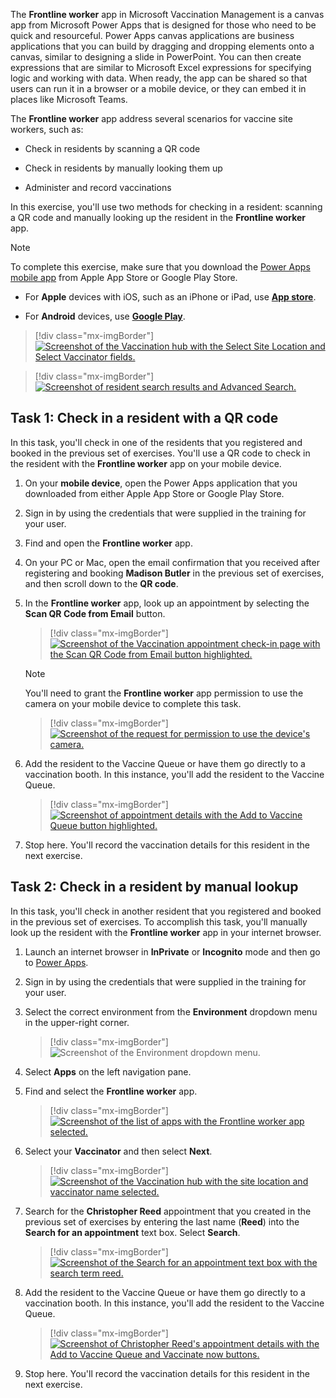 The **Frontline worker** app in Microsoft Vaccination Management is a canvas app from Microsoft Power Apps that is designed for those who need to be quick and resourceful. Power Apps canvas applications are business applications that you can build by dragging and dropping elements onto a canvas, similar to designing a slide in PowerPoint. You can then create expressions that are similar to Microsoft Excel expressions for specifying logic and working with data. When ready, the app can be shared so that users can run it in a browser or a mobile device, or they can embed it in places like Microsoft Teams.

The **Frontline worker** app address several scenarios for vaccine site workers, such as:

- Check in residents by scanning a QR code

- Check in residents by manually looking them up

- Administer and record vaccinations

In this exercise, you'll use two methods for checking in a resident: scanning a QR code and manually looking up the resident in the **Frontline worker** app.

> [!NOTE]
> To complete this exercise, make sure that you download the [Power Apps mobile app](https://powerapps.microsoft.com/downloads/?azure-portal=true) from Apple App Store or Google Play Store.

- For **Apple** devices with iOS, such as an iPhone or iPad, use [**App store**](https://aka.ms/powerappsios/?azure-portal=true).

- For **Android** devices, use [**Google Play**](https://aka.ms/powerappsandroid/?azure-portal=true).

> [!div class="mx-imgBorder"]
> [![Screenshot of the Vaccination hub with the Select Site Location and Select Vaccinator fields.](../media/3-1-hub.png)](../media/3-1-hub.png#lightbox)

> [!div class="mx-imgBorder"]
> [![Screenshot of resident search results and Advanced Search.](../media/3-2-search.png)](../media/3-2-search.png#lightbox)

## Task 1: Check in a resident with a QR code

In this task, you'll check in one of the residents that you registered and booked in the previous set of exercises. You'll use a QR code to check in the resident with the **Frontline worker** app on your mobile device.

1. On your **mobile device**, open the Power Apps application that you downloaded from either Apple App Store or Google Play Store.

1. Sign in by using the credentials that were supplied in the training for your user.

1. Find and open the **Frontline worker** app.

1. On your PC or Mac, open the email confirmation that you received after registering and booking **Madison Butler** in the previous set of exercises, and then scroll down to the **QR code**.

1. In the **Frontline worker** app, look up an appointment by selecting the **Scan QR Code from Email** button.

    > [!div class="mx-imgBorder"]
    > [![Screenshot of the Vaccination appointment check-in page with the Scan QR Code from Email button highlighted.](../media/3-3-scan.png)](../media/3-3-scan.png#lightbox)

    > [!NOTE]
    > You'll need to grant the **Frontline worker** app permission to use the camera on your mobile device to complete this task.

    > [!div class="mx-imgBorder"]
    > [![Screenshot of the request for permission to use the device's camera.](../media/3-4-permissions.png)](../media/3-4-permissions.png#lightbox)

1. Add the resident to the Vaccine Queue or have them go directly to a vaccination booth. In this instance, you'll add the resident to the Vaccine Queue.

    > [!div class="mx-imgBorder"]
    > [![Screenshot of appointment details with the Add to Vaccine Queue button highlighted.](../media/3-5-confirm.png)](../media/3-5-confirm.png#lightbox)

1. Stop here. You'll record the vaccination details for this resident in the next exercise.

## Task 2: Check in a resident by manual lookup

In this task, you'll check in another resident that you registered and booked in the previous set of exercises. To accomplish this task, you'll manually look up the resident with the **Frontline worker** app in your internet browser.

1. Launch an internet browser in **InPrivate** or **Incognito** mode and then go to [Power Apps](https://make.powerapps.com/?azure-portal=true).

1. Sign in by using the credentials that were supplied in the training for your user.

1. Select the correct environment from the **Environment** dropdown menu in the upper-right corner.

    > [!div class="mx-imgBorder"]
    > ![Screenshot of the Environment dropdown menu.](../media/3-6-environment.png)

1. Select **Apps** on the left navigation pane.

1. Find and select the **Frontline worker** app.

    > [!div class="mx-imgBorder"]
    > [![Screenshot of the list of apps with the Frontline worker app selected.](../media/3-7-app.png)](../media/3-7-app.png#lightbox)

1. Select your **Vaccinator** and then select **Next**.

    > [!div class="mx-imgBorder"]
    > [![Screenshot of the Vaccination hub with the site location and vaccinator name selected.](../media/3-8-vaccinator.png)](../media/3-8-vaccinator.png#lightbox)

1. Search for the **Christopher Reed** appointment that you created in the previous set of exercises by entering the last name (**Reed**) into the **Search for an appointment** text box. Select **Search**.

    > [!div class="mx-imgBorder"]
    > [![Screenshot of the Search for an appointment text box with the search term reed.](../media/3-9-search.png)](../media/3-9-search.png#lightbox)

1. Add the resident to the Vaccine Queue or have them go directly to a vaccination booth. In this instance, you'll add the resident to the Vaccine Queue.

    > [!div class="mx-imgBorder"]
    > [![Screenshot of Christopher Reed's appointment details with the Add to Vaccine Queue and Vaccinate now buttons.](../media/3-10-details.png)](../media/3-10-details.png#lightbox)

1. Stop here. You'll record the vaccination details for this resident in the next exercise.
